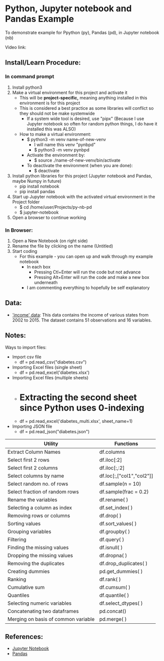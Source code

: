 # Python, Jupyter notebook and Pandas Example
To demonstrate example for Ppython (py), Pandas (pd), in Jupyter notebook (nb)

Video link:

## Install/Learn Procedure:

### In command prompt
1. Install python3
2. Make a virtual environment for this project and activate it
   - This will be **project-specific,** meaning anything installed in this environment is for this project
   - This is considered a best practice as some libraries will conflict so they should not be make systemwide
     - If a system wide tool is desired, use "pipx" (Because I use Jupyter notebook so often for random python things, I do have it installed this was ALSO)
   - How to make a virtual environment:
      - $ python3 -m venv name-of-new-venv
        - I will name this venv "pynbpd"
        - $ python3 -m venv pynbpd
      - Activate the environment by:
        - $ source ./name-of-new-venv/bin/activate
      - To deactivate the environment (when you are done):
        - $ deactivate
3. Install python libraries for this project (Jupyter notebook and Pandas, maybe Numpy in future)
   - pip install notebook
   - pip install pandas
4. Start up Jupyter notebook with the activated virtual environment in the Project folder
   - $ cd /home/user/Projects/py-nb-pd
   - $ jupyter-notebook 
5. Open a browser to continue working

### In Browser:
1. Open a New Notebook (on right side)
2. Rename the file by clicking on the name (Untitled)
3. Start coding
   - For this example - you can open up and walk through my example notebook
     - In each box
       - Pressing Ctl+Enter will run the code but not advance
       - Pressing Alt+Enter will run the code and make a new box underneath
     - I am commenting everything to hopefully be self explanatory

## Data:
- ['income' data](https://raw.githubusercontent.com/deepanshu88/Datasets/master/UploadedFiles/income.csv): This data contains the income of various states from 2002 to 2015. The dataset contains 51 observations and 16 variables. 

## Notes:

Ways to import files:
- Import csv file
  - df = pd.read_csv("diabetes.csv")
- Importing Excel files (single sheet)
  - df = pd.read_excel('diabetes.xlsx')
- Importing Excel files (multiple sheets)
  - # Extracting the second sheet since Python uses 0-indexing
  - df = pd.read_excel('diabetes_multi.xlsx', sheet_name=1)
- Importing JSON file
  - df = pd.read_json("diabetes.json")
  
| Utility                             | Functions                 |
|-------------------------------------|---------------------------|
| Extract Column Names                | df.columns                |
| Select first 2 rows                 | df.iloc[:2]               |
| Select first 2 columns              | df.iloc[:,:2]             |
| Select columns by name              | df.loc[:,["col1","col2"]] |
| Select random no. of rows           | df.sample(n = 10)         |
| Select fraction of random rows      | df.sample(frac = 0.2)     |
| Rename the variables                | df.rename( )              |
| Selecting a column as index         | df.set_index( )           |
| Removing rows or columns            | df.drop( )                |
| Sorting values                      | df.sort_values( )         |
| Grouping variables                  | df.groupby( )             |
| Filtering                           | df.query( )               |
| Finding the missing values          | df.isnull( )              |
| Dropping the missing values         | df.dropna( )              |
| Removing the duplicates             | df.drop_duplicates( )     |
| Creating dummies                    | pd.get_dummies( )         |
| Ranking                             | df.rank( )                |
| Cumulative sum                      | df.cumsum( )              |
| Quantiles                           | df.quantile( )            |
| Selecting numeric variables         | df.select_dtypes( )       |
| Concatenating two dataframes        | pd.concat()               |
| Merging on basis of common variable | pd.merge( )               |

## References:
- [Jupyter Notebook](https://jupyter.org/)
- [Pandas](https://pandas.pydata.org/docs/getting_started/index.html)
